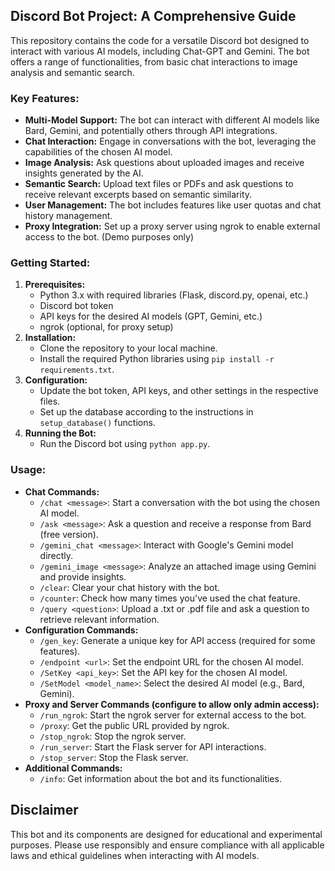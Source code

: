 ## Discord Bot Project: A Comprehensive Guide

This repository contains the code for a versatile Discord bot designed to interact with various AI models, including Chat-GPT and Gemini. The bot offers a range of functionalities, from basic chat interactions to image analysis and semantic search.

### Key Features:

* **Multi-Model Support:** The bot can interact with different AI models like Bard, Gemini, and potentially others through API integrations. 
* **Chat Interaction:** Engage in conversations with the bot, leveraging the capabilities of the chosen AI model. 
* **Image Analysis:** Ask questions about uploaded images and receive insights generated by the AI.
* **Semantic Search:** Upload text files or PDFs and ask questions to receive relevant excerpts based on semantic similarity.
* **User Management:** The bot includes features like user quotas and chat history management.
* **Proxy Integration:** Set up a proxy server using ngrok to enable external access to the bot. (Demo purposes only)

### Getting Started:

1. **Prerequisites:**
    * Python 3.x with required libraries (Flask, discord.py, openai, etc.)
    * Discord bot token
    * API keys for the desired AI models (GPT, Gemini, etc.)
    * ngrok (optional, for proxy setup)
2. **Installation:**
    * Clone the repository to your local machine.
    * Install the required Python libraries using `pip install -r requirements.txt`.
3. **Configuration:**
    * Update the bot token, API keys, and other settings in the respective files.
    * Set up the database according to the instructions in `setup_database()` functions.
4. **Running the Bot:**
    * Run the Discord bot using `python app.py`.

### Usage:

* **Chat Commands:**
    * `/chat <message>`: Start a conversation with the bot using the chosen AI model.
    * `/ask <message>`: Ask a question and receive a response from Bard (free version).
    * `/gemini_chat <message>`: Interact with Google's Gemini model directly.
    * `/gemini_image <message>`: Analyze an attached image using Gemini and provide insights. 
    * `/clear`: Clear your chat history with the bot.
    * `/counter`: Check how many times you've used the chat feature.
    * `/query <question>`: Upload a .txt or .pdf file and ask a question to retrieve relevant information.
* **Configuration Commands:**
    * `/gen_key`: Generate a unique key for API access (required for some features).
    * `/endpoint <url>`: Set the endpoint URL for the chosen AI model.
    * `/SetKey <api_key>`: Set the API key for the chosen AI model.
    * `/SetModel <model_name>`: Select the desired AI model (e.g., Bard, Gemini).
* **Proxy and Server Commands (configure to allow only admin access):**
    * `/run_ngrok`: Start the ngrok server for external access to the bot.
    * `/proxy`: Get the public URL provided by ngrok.
    * `/stop_ngrok`: Stop the ngrok server.
    * `/run_server`: Start the Flask server for API interactions.
    * `/stop_server`: Stop the Flask server.
* **Additional Commands:**
    * `/info`: Get information about the bot and its functionalities.


## Disclaimer

This bot and its components are designed for educational and experimental purposes. Please use responsibly and ensure compliance with all applicable laws and ethical guidelines when interacting with AI models.
